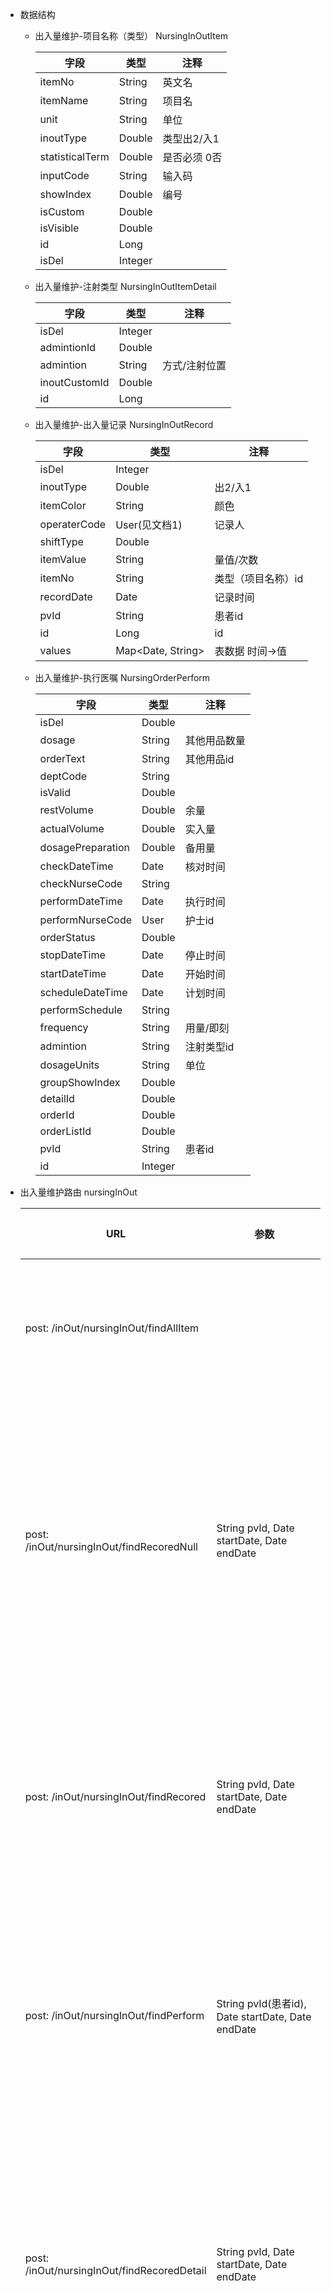 
- 数据结构

  - 出入量维护-项目名称（类型） NursingInOutItem

    | 字段              | 类型      | 注释      |
    | --------------- | ------- | ------- |
    | itemNo          | String  | 英文名     |
    | itemName        | String  | 项目名     |
    | unit            | String  | 单位      |
    | inoutType       | Double  | 类型出2/入1 |
    | statisticalTerm | Double  | 是否必须 0否 |
    | inputCode       | String  | 输入码     |
    | showIndex       | Double  | 编号      |
    | isCustom        | Double  |         |
    | isVisible       | Double  |         |
    | id              | Long    |         |
    | isDel           | Integer |         |

  - 出入量维护-注射类型 NursingInOutItemDetail

    | 字段            | 类型      | 注释      |
    | ------------- | ------- | ------- |
    | isDel         | Integer |         |
    | admintionId   | Double  |         |
    | admintion     | String  | 方式/注射位置 |
    | inoutCustomId | Double  |         |
    | id            | Long    |         |

  - 出入量维护-出入量记录 NursingInOutRecord

    | 字段           | 类型                | 注释         |
    | ------------ | ----------------- | ---------- |
    | isDel        | Integer           |            |
    | inoutType    | Double            | 出2/入1      |
    | itemColor    | String            | 颜色         |
    | operaterCode | User(见文档1)        | 记录人        |
    | shiftType    | Double            |            |
    | itemValue    | String            | 量值/次数      |
    | itemNo       | String            | 类型（项目名称）id |
    | recordDate   | Date              | 记录时间       |
    | pvId         | String            | 患者id       |
    | id           | Long              | id         |
    | values       | Map<Date, String> | 表数据 时间->值  |

  - 出入量维护-执行医嘱 NursingOrderPerform

    | 字段                | 类型      | 注释     |
    | ----------------- | ------- | ------ |
    | isDel             | Double  |        |
    | dosage            | String  | 其他用品数量 |
    | orderText         | String  | 其他用品id |
    | deptCode          | String  |        |
    | isValid           | Double  |        |
    | restVolume        | Double  | 余量     |
    | actualVolume      | Double  | 实入量    |
    | dosagePreparation | Double  | 备用量    |
    | checkDateTime     | Date    | 核对时间   |
    | checkNurseCode    | String  |        |
    | performDateTime   | Date    | 执行时间   |
    | performNurseCode  | User    | 护士id   |
    | orderStatus       | Double  |        |
    | stopDateTime      | Date    | 停止时间   |
    | startDateTime     | Date    | 开始时间   |
    | scheduleDateTime  | Date    | 计划时间   |
    | performSchedule   | String  |        |
    | frequency         | String  | 用量/即刻  |
    | admintion         | String  | 注射类型id |
    | dosageUnits       | String  | 单位     |
    | groupShowIndex    | Double  |        |
    | detailId          | Double  |        |
    | orderId           | Double  |        |
    | orderListId       | Double  |        |
    | pvId              | String  | 患者id   |
    | id                | Integer |        |

- 出入量维护路由  nursingInOut

  | URL                                  | 参数                                       | 返回值                       | 注释                              |
  | ------------------------------------ | ---------------------------------------- | ------------------------- | ------------------------------- |
  | post: /inOut/nursingInOut/findAllItem       |                                          | List<NursingInOutItem>    | 查询所有的项目名称                       |
  | post: /inOut/nursingInOut/findRecoredNull   | String pvId, Date startDate, Date endDate | List<NursingInOutRecord>  | 根据患者id&时间段查询出入量记录指标(行名)         |
  | post: /inOut/nursingInOut/findRecored       | String pvId, Date startDate, Date endDate | List<NursingInOutRecord>  | 根据患者id&时间段查询出入量记录               |
  | post: /inOut/nursingInOut/findPerform       | String pvId(患者id), Date startDate, Date endDate | List<NursingOrderPerform> | 根据患者id&时间段查询执行医嘱                |
  | post: /inOut/nursingInOut/findRecoredDetail | String pvId, Date startDate, Date endDate | List<NursingInOutRecord>  | 根据患者id&时间段查询出入量记录 详细查询          |
  | post: /inOut/nursingInOut/findPerformDetail | String pvId, Date startDate, Date endDate | List<NursingOrderPerform> | 根据患者id&时间段查询静脉入量记录(注射执行医嘱)/详细查询 |
  | post: /inOut/nursingInOut/saveRecord        | NursingInOutRecord nursingInOutRecord    |                           | 更新出入量记录                         |
  | post: /inOut/nursingInOut/deleteRecored     | String pvId(患者id), String itemId(类型id)   |                           | 删除出入量记录数据                       |
